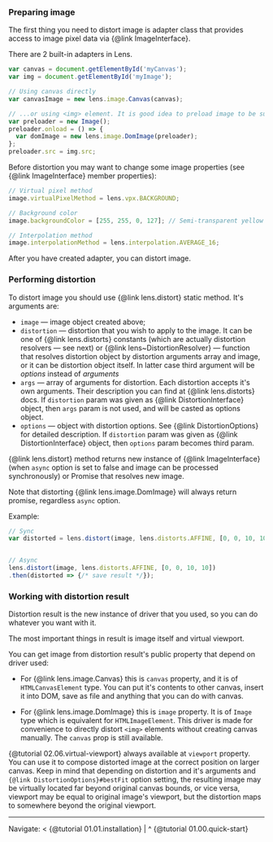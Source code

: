 ### Preparing image

The first thing you need to distort image is adapter class that provides access to image
pixel data via {@link ImageInterface}.

There are 2 built-in adapters in Lens.

```javascript
var canvas = document.getElementById('myCanvas');
var img = document.getElementById('myImage');

// Using canvas directly
var canvasImage = new lens.image.Canvas(canvas);

// ...or using <img> element. It is good idea to preload image to be sure that it is complete
var preloader = new Image();
preloader.onload = () => {
  var domImage = new lens.image.DomImage(preloader);
};
preloader.src = img.src;
```

Before distortion you may want to change some image properties (see 
{@link ImageInterface} member properties):

```javascript
// Virtual pixel method
image.virtualPixelMethod = lens.vpx.BACKGROUND;

// Background color
image.backgroundColor = [255, 255, 0, 127]; // Semi-transparent yellow

// Interpolation method
image.interpolationMethod = lens.interpolation.AVERAGE_16;
```

After you have created adapter, you can distort image.

### Performing distortion

To distort image you should use {@link lens.distort} static method. It's arguments are:
* `image` — image object created above;
* `distortion` — distortion that you wish to apply to the image. It can be one of 
{@link lens.distorts} constants (which are actually distortion resolvers — see next) or
{@link lens~DistortionResolver} — function that resolves distortion object by distortion
arguments array and image, or it can be distortion object itself. In latter case third
argument will be *options* instead of *arguments*
* `args` — array of arguments for distortion. Each distortion accepts it's own arguments.
Their description you can find at {@link lens.distorts} docs. If `distortion` param was
given as {@link DistortionInterface} object, then `args` param is not used, and will
be casted as options object.
* `options` — object with distortion options. See {@link DistortionOptions} for detailed
description. If `distortion` param was given as {@link DistortionInterface} object,
then `options` param becomes third param.

{@link lens.distort} method returns new instance of {@link ImageInterface} (when `async`
option is set to false and image can be processed synchronously) or Promise that
resolves new image.

Note that distorting {@link lens.image.DomImage} will always return promise, regardless
`async` option. 

Example:
```javascript
// Sync
var distorted = lens.distort(image, lens.distorts.AFFINE, [0, 0, 10, 10], {async: false});


// Async
lens.distort(image, lens.distorts.AFFINE, [0, 0, 10, 10])
.then(distorted => {/* save result */});
```

### Working with distortion result

Distortion result is the new instance of driver that you used, so you can do whatever
you want with it.

The most important things in result is image itself and virtual viewport.

You can get image from distortion result's public property that depend on driver used:

* For {@link lens.image.Canvas} this is `canvas` property, and it is of `HTMLCanvasElement`
type. You can put it's contents to other canvas, insert it into DOM, save as file and
anything that you can do with canvas.

* For {@link lens.image.DomImage}  this is `image` property. It is of `Image` type which
is equivalent for `HTMLImageElement`. This driver is made for convenience to directly
distort `<img>` elements without creating canvas manually. The `canvas` prop is still
available. 

{@tutorial 02.06.virtual-viewport} always available at `viewport` property. You can use
it to compose distorted image at the correct position on larger canvas.
Keep in mind that depending on distortion and it's arguments and
`{@link DistortionOptions}#bestFit` option setting, the resulting image may be virtually
located far beyond original canvas bounds, or vice versa, viewport may be equal to original
image's viewport, but the distortion maps to somewhere beyond the original viewport.

---

Navigate: < {@tutorial 01.01.installation} | ^ {@tutorial 01.00.quick-start}